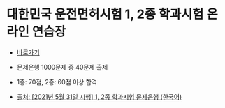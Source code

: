 # 대한민국 운전면허시험 1, 2종 학과시험 온라인 연습장

- [바로가기](https://esctabcapslock.github.io/driving_problem/asset/index.html) 
- 문제은행 1000문제 중 40문제 출제
- 1종: 70점, 2종: 60점 이상 합격

- [츨처: \[2021년 5월 31일 시행\] 1, 2종 학과시험 문제은행 (한국어)](https://www.safedriving.or.kr)